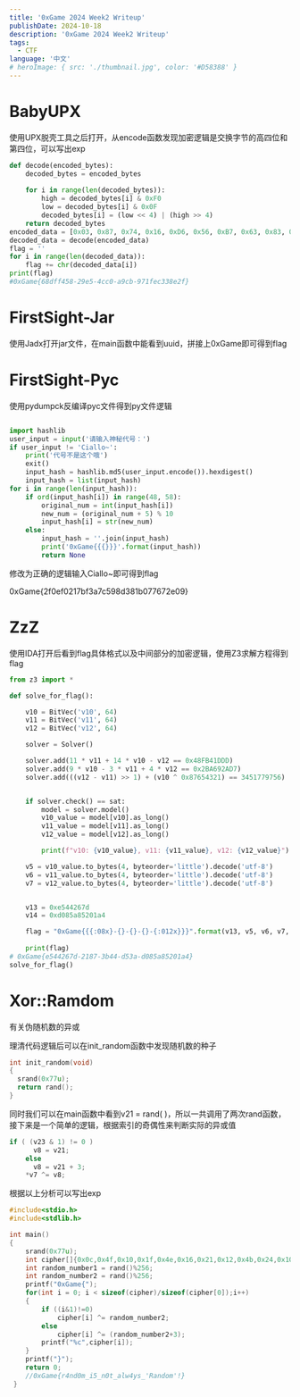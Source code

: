 ```yaml
---
title: '0xGame 2024 Week2 Writeup'
publishDate: 2024-10-18
description: '0xGame 2024 Week2 Writeup'
tags:
  - CTF
language: '中文'
# heroImage: { src: './thumbnail.jpg', color: '#D58388' }
---
```


# BabyUPX

使用UPX脱壳工具之后打开，从encode函数发现加密逻辑是交换字节的高四位和第四位，可以写出exp

```python
def decode(encoded_bytes):
    decoded_bytes = encoded_bytes
    
    for i in range(len(decoded_bytes)):
        high = decoded_bytes[i] & 0xF0
        low = decoded_bytes[i] & 0x0F
        decoded_bytes[i] = (low << 4) | (high >> 4)
    return decoded_bytes
encoded_data = [0x03, 0x87, 0x74, 0x16, 0xD6, 0x56, 0xB7, 0x63, 0x83, 0x46, 0x66, 0x66, 0x43, 0x53, 0x83, 0xD2, 0x23, 0x93, 0x56, 0x53, 0xD2, 0x43, 0x36, 0x36, 0x03, 0xD2, 0x16, 0x93, 0x36, 0x26, 0xD2, 0x93, 0x73, 0x13, 0x66, 0x56, 0x36, 0x33, 0x33, 0x83, 0x56, 0x23, 0x66, 0xD7]
decoded_data = decode(encoded_data)
flag = ''
for i in range(len(decoded_data)):
    flag += chr(decoded_data[i])
print(flag)
#0xGame{68dff458-29e5-4cc0-a9cb-971fec338e2f}
```

# FirstSight-Jar

使用Jadx打开jar文件，在main函数中能看到uuid，拼接上0xGame即可得到flag

# FirstSight-Pyc

使用pydumpck反编译pyc文件得到py文件逻辑

```python

import hashlib
user_input = input('请输入神秘代号：')
if user_input != 'Ciallo~':
    print('代号不是这个哦')
    exit()
    input_hash = hashlib.md5(user_input.encode()).hexdigest()
    input_hash = list(input_hash)
for i in range(len(input_hash)):
    if ord(input_hash[i]) in range(48, 58):
        original_num = int(input_hash[i])
        new_num = (original_num + 5) % 10
        input_hash[i] = str(new_num)
    else:
        input_hash = ''.join(input_hash)
        print('0xGame{{{}}}'.format(input_hash))
		return None

```

修改为正确的逻辑输入Ciallo~即可得到flag

0xGame{2f0ef0217bf3a7c598d381b077672e09}

# ZzZ

使用IDA打开后看到flag具体格式以及中间部分的加密逻辑，使用Z3求解方程得到flag

```python
from z3 import *

def solve_for_flag():

    v10 = BitVec('v10', 64)
    v11 = BitVec('v11', 64)
    v12 = BitVec('v12', 64)

    solver = Solver()

    solver.add(11 * v11 + 14 * v10 - v12 == 0x48FB41DDD)
    solver.add(9 * v10 - 3 * v11 + 4 * v12 == 0x2BA692AD7)
    solver.add(((v12 - v11) >> 1) + (v10 ^ 0x87654321) == 3451779756)


    if solver.check() == sat:
        model = solver.model()
        v10_value = model[v10].as_long()
        v11_value = model[v11].as_long()
        v12_value = model[v12].as_long()

        print(f"v10: {v10_value}, v11: {v11_value}, v12: {v12_value}")

    v5 = v10_value.to_bytes(4, byteorder='little').decode('utf-8')
    v6 = v11_value.to_bytes(4, byteorder='little').decode('utf-8')
    v7 = v12_value.to_bytes(4, byteorder='little').decode('utf-8')


    v13 = 0xe544267d      
    v14 = 0xd085a85201a4    

    flag = "0xGame{{{:08x}-{}-{}-{}-{:012x}}}".format(v13, v5, v6, v7, v14)
    
    print(flag)
# 0xGame{e544267d-2187-3b44-d53a-d085a85201a4}
solve_for_flag()

```

# Xor::Ramdom

有关伪随机数的异或

理清代码逻辑后可以在init_random函数中发现随机数的种子

```c
int init_random(void)
{
  srand(0x77u);
  return rand();
}
```

同时我们可以在main函数中看到v21 = rand( )，所以一共调用了两次rand函数，接下来是一个简单的逻辑，根据索引的奇偶性来判断实际的异或值

```C
if ( (v23 & 1) != 0 )
      v8 = v21;
    else
      v8 = v21 + 3;
    *v7 ^= v8;
```

根据以上分析可以写出exp

```c++
#include<stdio.h>
#include<stdlib.h>

int main()
{
	srand(0x77u);
	int cipher[]{0x0c,0x4f,0x10,0x1f,0x4e,0x16,0x21,0x12,0x4b,0x24,0x10,0x4b,0x0a,0x24,0x1f,0x17,0x09,0x4f,0x07,0x08,0x21,0x5c,0x2c,0x1a,0x10,0x1f,0x11,0x16,0x59,0x5a};
 	int random_number1 = rand()%256;
 	int random_number2 = rand()%256;
	printf("0xGame{");
 	for(int i = 0; i < sizeof(cipher)/sizeof(cipher[0]);i++)
 	{
		if ((i&1)!=0)
			cipher[i] ^= random_number2;
		else
			cipher[i] ^= (random_number2+3);
		printf("%c",cipher[i]);
 	}
 	printf("}");
 	return 0;
 	//0xGame{r4nd0m_i5_n0t_alw4ys_'Random'!}
 } 
 
```

